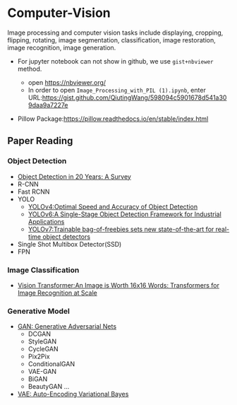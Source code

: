 # Computer-Vision

Image processing and computer vision tasks include displaying, cropping, flipping, rotating, image segmentation, classification, image restoration, image recognition, image generation. 


- For jupyter notebook can not show in github, we use `gist+nbviewer` method.
    - open <https://nbviewer.org/>
    - In order to open `Image_Processing_with_PIL (1).ipynb`, enter URL:<https://gist.github.com/QiutingWang/598094c5901678d541a309daa9a7227e>
    
- Pillow Package:<https://pillow.readthedocs.io/en/stable/index.html>

## Paper Reading
### Object Detection
- [Object Detection in 20 Years: A Survey](https://arxiv.org/pdf/1905.05055v2.pdf)
- R-CNN
- Fast RCNN
- YOLO
  - [YOLOv4:Optimal Speed and Accuracy of Object Detection](https://arxiv.org/pdf/2004.10934.pdf)
  - [YOLOv6:A Single-Stage Object Detection Framework for Industrial Applications](https://arxiv.org/pdf/2209.02976.pdf)
  - [YOLOv7:Trainable bag-of-freebies sets new state-of-the-art for real-time object detectors](https://arxiv.org/pdf/2207.02696.pdf)
- Single Shot Multibox Detector(SSD)
- FPN
### Image Classification
- [Vision Transformer:An Image is Worth 16x16 Words: Transformers for Image Recognition at Scale](https://arxiv.org/pdf/2010.11929v2.pdf)

### Generative Model
- [GAN: Generative Adversarial Nets](https://arxiv.org/pdf/1406.2661.pdf)
  - DCGAN
  - StyleGAN
  - CycleGAN
  - Pix2Pix
  - ConditionalGAN
  - VAE-GAN
  - BiGAN
  - BeautyGAN
  ...
- [VAE: Auto-Encoding Variational Bayes](https://arxiv.org/pdf/1312.6114v10.pdf)

